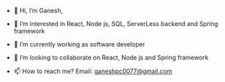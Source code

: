 - 👋 Hi, I’m Ganesh,

- 👀 I’m interested in React, Node js, SQL, ServerLess backend and Spring framework

- 🌱 I’m currently working as software developer

- 💞️ I’m looking to collaborate on React, Node js and Spring framework

- 📫 How to reach me? Email: ganeshpc0077@gmail.com
